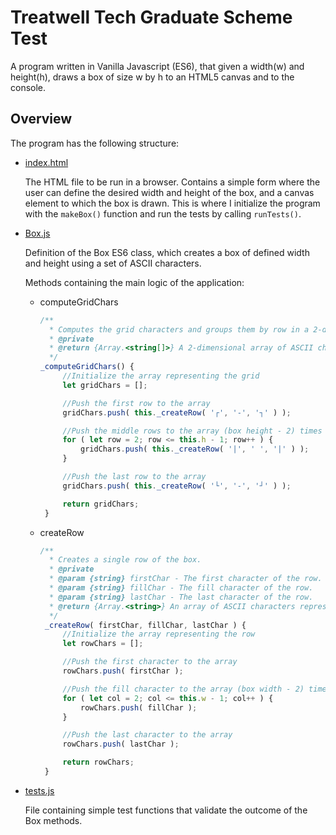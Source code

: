 # Treatwell Tech Graduate Scheme Test

A program written in Vanilla Javascript (ES6), that given a width(w) and height(h), draws a box of size w by h to an HTML5 canvas and to the console.

## Overview

The program has the following structure:

* [index.html](./index.html)

   The HTML file to be run in a browser. Contains a simple form where the user can define the desired width and height of the box, and a canvas element to which the box is drawn. This is where I initialize the program with the `makeBox()` function and run the tests by calling `runTests()`.

* [Box.js](./Box.js)

   Definition of the Box ES6 class, which creates a box of defined width and height using a set of ASCII characters.

   Methods containing the main logic of the application:
   * computeGridChars
       ```javascript
       /**
         * Computes the grid characters and groups them by row in a 2-dimensional array.
         * @private
         * @return {Array.<string[]>} A 2-dimensional array of ASCII characters representing the box grid.
         */
       _computeGridChars() {
            //Initialize the array representing the grid
            let gridChars = [];

            //Push the first row to the array
            gridChars.push( this._createRow( '┌', '-', '┐' ) );

            //Push the middle rows to the array (box height - 2) times
            for ( let row = 2; row <= this.h - 1; row++ ) {
                gridChars.push( this._createRow( '|', ' ', '|' ) );
            }

            //Push the last row to the array
            gridChars.push( this._createRow( '└', '-', '┘' ) );

            return gridChars;
        }
        ```
    * createRow
       ```javascript
       /**
         * Creates a single row of the box.
         * @private
         * @param {string} firstChar - The first character of the row.
         * @param {string} fillChar - The fill character of the row.
         * @param {string} lastChar - The last character of the row.
         * @return {Array.<string>} An array of ASCII characters representing a row.
         */
        _createRow( firstChar, fillChar, lastChar ) {
            //Initialize the array representing the row
            let rowChars = [];

            //Push the first character to the array
            rowChars.push( firstChar );

            //Push the fill character to the array (box width - 2) times
            for ( let col = 2; col <= this.w - 1; col++ ) {
                rowChars.push( fillChar );
            }

            //Push the last character to the array
            rowChars.push( lastChar );

            return rowChars;
        }
        ```

* [tests.js](./tests.js)

   File containing simple test functions that validate the outcome of the Box methods.

